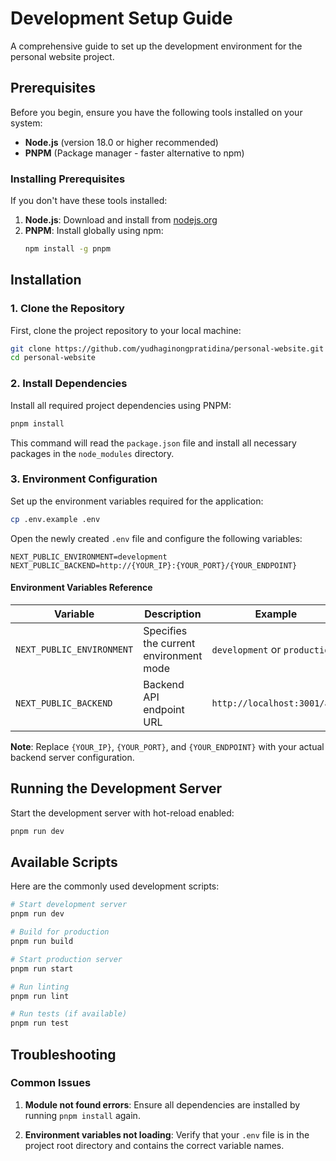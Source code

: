# Development Setup Guide

A comprehensive guide to set up the development environment for the personal website project.

## Prerequisites

Before you begin, ensure you have the following tools installed on your system:

- **Node.js** (version 18.0 or higher recommended)
- **PNPM** (Package manager - faster alternative to npm)

### Installing Prerequisites

If you don't have these tools installed:

1. **Node.js**: Download and install from [nodejs.org](https://nodejs.org/)
2. **PNPM**: Install globally using npm:
   ```bash
   npm install -g pnpm
   ```

## Installation

### 1. Clone the Repository

First, clone the project repository to your local machine:

```bash
git clone https://github.com/yudhaginongpratidina/personal-website.git
cd personal-website
```

### 2. Install Dependencies

Install all required project dependencies using PNPM:

```bash
pnpm install
```

This command will read the `package.json` file and install all necessary packages in the `node_modules` directory.

### 3. Environment Configuration

Set up the environment variables required for the application:

```bash
cp .env.example .env
```

Open the newly created `.env` file and configure the following variables:

```env
NEXT_PUBLIC_ENVIRONMENT=development
NEXT_PUBLIC_BACKEND=http://{YOUR_IP}:{YOUR_PORT}/{YOUR_ENDPOINT}
```

#### Environment Variables Reference

| Variable | Description | Example |
|----------|-------------|---------|
| `NEXT_PUBLIC_ENVIRONMENT` | Specifies the current environment mode | `development` or `production` |
| `NEXT_PUBLIC_BACKEND` | Backend API endpoint URL | `http://localhost:3001/api` |

**Note**: Replace `{YOUR_IP}`, `{YOUR_PORT}`, and `{YOUR_ENDPOINT}` with your actual backend server configuration.

## Running the Development Server

Start the development server with hot-reload enabled:

```bash
pnpm run dev
```

## Available Scripts

Here are the commonly used development scripts:

```bash
# Start development server
pnpm run dev

# Build for production
pnpm run build

# Start production server
pnpm run start

# Run linting
pnpm run lint

# Run tests (if available)
pnpm run test
```

## Troubleshooting

### Common Issues

1. **Module not found errors**: Ensure all dependencies are installed by running `pnpm install` again.

2. **Environment variables not loading**: Verify that your `.env` file is in the project root directory and contains the correct variable names.
